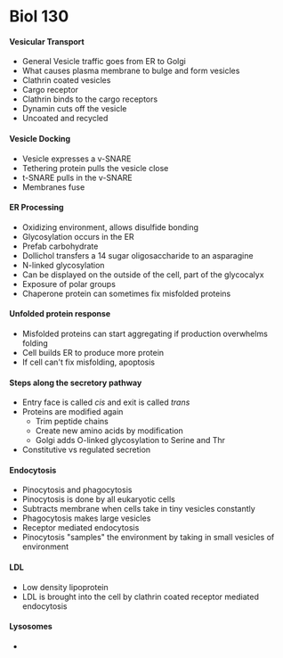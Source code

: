 # Biol 130

#### Vesicular Transport
  * General Vesicle traffic goes from ER to Golgi
  * What causes plasma membrane to bulge and form vesicles
  * Clathrin coated vesicles
  * Cargo receptor
  * Clathrin binds to the cargo receptors
  * Dynamin cuts off the vesicle
  * Uncoated and recycled

#### Vesicle Docking
  * Vesicle expresses a v-SNARE
  * Tethering protein pulls the vesicle close
  * t-SNARE pulls in the v-SNARE
  * Membranes fuse

#### ER Processing
  * Oxidizing environment, allows disulfide bonding
  * Glycosylation occurs in the ER
  * Prefab carbohydrate
  * Dollichol transfers a 14 sugar oligosaccharide to an asparagine
  * N-linked glycosylation
  * Can be displayed on the outside of the cell, part of the glycocalyx
  * Exposure of polar groups
  * Chaperone protein can sometimes fix misfolded proteins

#### Unfolded protein response
  * Misfolded proteins can start aggregating if production overwhelms folding
  * Cell builds ER to produce more protein
  * If cell can't fix misfolding, apoptosis

#### Steps along the secretory pathway
  * Entry face is called *cis* and exit is called *trans*
  * Proteins are modified again
    * Trim peptide chains
    * Create new amino acids by modification
    * Golgi adds O-linked glycosylation to Serine and Thr
  * Constitutive vs regulated secretion

#### Endocytosis
  * Pinocytosis and phagocytosis
  * Pinocytosis is done by all eukaryotic cells
  * Subtracts membrane when cells take in tiny vesicles constantly
  * Phagocytosis makes large vesicles
  * Receptor mediated endocytosis
  * Pinocytosis "samples" the environment by taking in small vesicles of environment

#### LDL
  * Low density lipoprotein
  * LDL is brought into the cell by clathrin coated receptor mediated endocytosis

#### Lysosomes
  * 
